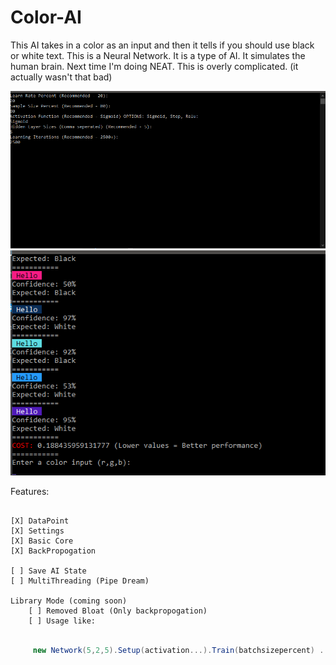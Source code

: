 # Color-AI
This AI takes in a color as an input and then it tells if you should use black or white text.
This is a Neural Network. It is a type of AI.
It simulates the human brain. Next time I'm doing NEAT. This is overly complicated.
(it actually wasn't that bad)

![screenshot](Screenies/screeny1.png)
![screenshot](Screenies/screeny2.png)

Features:

```

[X] DataPoint
[X] Settings
[X] Basic Core
[X] BackPropogation

[ ] Save AI State 
[ ] MultiThreading (Pipe Dream)

Library Mode (coming soon)
    [ ] Removed Bloat (Only backpropogation)
    [ ] Usage like:
```
```csharp

     new Network(5,2,5).Setup(activation...).Train(batchsizepercent) ... etc

```
